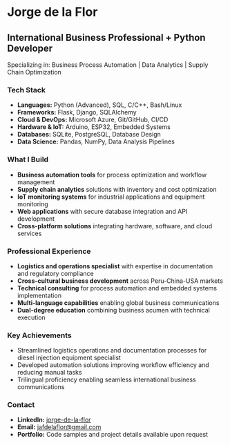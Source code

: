 # Jorge de la Flor

## International Business Professional + Python Developer

Specializing in: Business Process Automation | Data Analytics | Supply Chain Optimization

### Tech Stack
- **Languages:** Python (Advanced), SQL, C/C++, Bash/Linux
- **Frameworks:** Flask, Django, SQLAlchemy
- **Cloud & DevOps:** Microsoft Azure, Git/GitHub, CI/CD
- **Hardware & IoT:** Arduino, ESP32, Embedded Systems
- **Databases:** SQLite, PostgreSQL, Database Design
- **Data Science:** Pandas, NumPy, Data Analysis Pipelines

### What I Build
- **Business automation tools** for process optimization and workflow management
- **Supply chain analytics** solutions with inventory and cost optimization
- **IoT monitoring systems** for industrial applications and equipment monitoring
- **Web applications** with secure database integration and API development
- **Cross-platform solutions** integrating hardware, software, and cloud services

### Professional Experience
- **Logistics and operations specialist** with expertise in documentation and regulatory compliance
- **Cross-cultural business development** across Peru-China-USA markets
- **Technical consulting** for process automation and embedded systems implementation
- **Multi-language capabilities** enabling global business communications
- **Dual-degree education** combining business acumen with technical execution

### Key Achievements
- Streamlined logistics operations and documentation processes for diesel injection equipment specialist
- Developed automation solutions improving workflow efficiency and reducing manual tasks
- Trilingual proficiency enabling seamless international business communications

### Contact
- **LinkedIn:** [jorge-de-la-flor](https://www.linkedin.com/in/jorge-de-la-flor-100950210/)
- **Email:** jafdelaflor@gmail.com
- **Portfolio:** Code samples and project details available upon request

<!--
**Jorge-de-la-Flor/Jorge-de-la-Flor** is a ✨ _special_ ✨ repository because its `README.md` (this file) appears on your GitHub profile.

Here are some ideas to get you started:

- 🔭 I’m currently working on ...
- 🌱 I’m currently learning ...
- 👯 I’m looking to collaborate on ...
- 🤔 I’m looking for help with ...
- 💬 Ask me about ...
- 📫 How to reach me: ...
- 😄 Pronouns: ...
- ⚡ Fun fact: ...
-->
